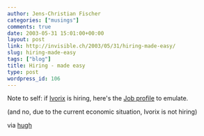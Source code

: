 ```yaml
---
author: Jens-Christian Fischer
categories: ["musings"]
comments: true
date: 2003-05-31 15:01:00+00:00
layout: post
link: http://invisible.ch/2003/05/31/hiring-made-easy/
slug: hiring-made-easy
tags: ["blog"]
title: Hiring - made easy
type: post
wordpress_id: 106
---
```


Note to self: if [Ivorix](http://www.ivorix.com) is hiring, here's the [Job profile](http://radio.weblogs.com/0117167/2003/05/29.html#a318) to emulate.

(and no, due to the current economic situation, Ivorix is not hiring)

via [hugh](http://www.cabezal.com/blog)
